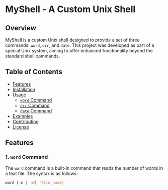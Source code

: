 # MyShell - A Custom Unix Shell

## Overview

MyShell is a custom Unix shell designed to provide a set of three commands: `word`, `dir`, and `date`. This project was developed as part of a special Unix system, aiming to offer enhanced functionality beyond the standard shell commands.


## Table of Contents

- [Features](#features)
- [Installation](#installation)
- [Usage](#usage)
  - [`word` Command](#word-command)
  - [`dir` Command](#dir-command)
  - [`date` Command](#date-command)
- [Examples](#examples)
- [Contributing](#contributing)
- [License](#license)

## Features

### 1. `word` Command

The `word` command is a built-in command that reads the number of words in a text file. The syntax is as follows:

```sh
word [-n | -d] [file_name]

